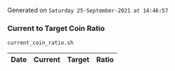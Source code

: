 Generated on `Saturday 25-September-2021 at 14:46:57`

### Current to Target Coin Ratio
`current_coin_ratio.sh`

Date|Current|Target|Ratio
---|---|---|---
